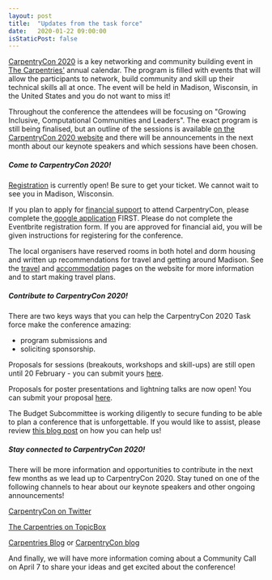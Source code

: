 ```yaml
---
layout: post
title:  "Updates from the task force"
date:   2020-01-22 09:00:00
isStaticPost: false
---
```

[CarpentryCon 2020](https://2020.carpentrycon.org/) is a key networking and community building event in [The Carpentries'](https://carpentries.org/) annual calendar. The program is filled with events that will allow the participants to network, build community and skill up their technical skills all at once. The event will be held in Madison, Wisconsin, in the United States and you do not want to miss it!

Throughout the conference the attendees will be focusing on "Growing Inclusive, Computational Communities and Leaders". The exact program is still being finalised, but an outline of the sessions is available [on the CarpentryCon 2020 website](https://2020.carpentrycon.org/) and there will be announcements in the next month about our keynote speakers and which sessions have been chosen. 

##### Come to CarpentryCon 2020!

[Registration](https://www.eventbrite.com/e/carpentrycon-2020-tickets-88906089507) is currently open! Be sure to get your ticket. We cannot wait to see you in Madison, Wisconsin. 

If you plan to apply for [financial support](https://docs.google.com/forms/d/e/1FAIpQLSf3vWlTy79TXAboT6VPElllq6ggYsSEb5QairmhU01kOHD_Dg/viewform) to attend CarpentryCon, please complete the[ google application](https://docs.google.com/forms/d/e/1FAIpQLSf3vWlTy79TXAboT6VPElllq6ggYsSEb5QairmhU01kOHD_Dg/viewform) FIRST. Please do not complete the Eventbrite registration form. If you are approved for financial aid, you will be given instructions for registering for the conference. 

The local organisers have reserved rooms in both hotel and dorm housing and written up recommendations for travel and getting around Madison. See the [travel](https://2020.carpentrycon.org/venue/) and [accommodation](https://2020.carpentrycon.org/accommodation/) pages on the website for more information and to start making travel plans. 


##### Contribute to CarpentryCon 2020! 

There are two keys ways that you can help the CarpentryCon 2020 Task force make the conference amazing: 
- program submissions and 
- soliciting sponsorship. 

Proposals for sessions (breakouts, workshops and skill-ups) are still open until 20 February - you can submit yours [here](https://forms.gle/TRrz3mdfys7gXV9YA).

Proposals for poster presentations and lightning talks are now open! You can submit your proposal [here](https://forms.gle/UU8M9k14bbDqam1r9).

The Budget Subcommittee is working diligently to secure funding to be able to plan a conference that is unforgettable. If you would like to assist, please review [this blog post](https://carpentries.org/blog/2020/02/carpentrycon2020-sponsorship-kit/) on how you can help us! 

##### Stay connected to CarpentryCon 2020!

There will be more information and opportunities to contribute in the next few months as we lead up to CarpentryCon 2020. Stay tuned on one of the following channels to hear about our keynote speakers and other ongoing announcements!

[CarpentryCon on Twitter](https://twitter.com/carpentrycon)

[The Carpentries on TopicBox](https://carpentries.topicbox.com/groups/discuss)

[Carpentries Blog](https://carpentries.org/posts-by-tags/#blog-tag-carpentrycon) or [CarpentryCon blog](https://2020.carpentrycon.org/blog/)

And finally, we will have more information coming about a Community Call on April 7 to share your ideas and get excited about the conference! 

 